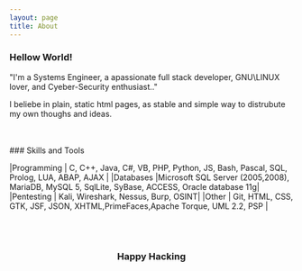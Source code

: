 ```yaml
---
layout: page
title: About
---
```


### Hellow World!

"I'm a Systems Engineer, a apassionate full stack developer, GNU\\LINUX lover, and Cyeber-Security enthusiast.."

I beliebe in plain, static html pages, as stable and simple way to distrubute my own thoughs and ideas.  
  
  
</br>
</br>
### Skills and Tools

|Programming 	| C, C++, Java, C#, VB, PHP, Python, JS, Bash, Pascal, SQL, Prolog, LUA, ABAP, AJAX	|
|Databases    |Microsoft SQL Server (2005,2008), MariaDB, MySQL 5, SqlLite, SyBase, ACCESS, Oracle database 11g| 
|Pentesting 	| Kali, Wireshark, Nessus, Burp, OSINT|
|Other 		| Git, HTML, CSS, GTK, JSF, JSON, XHTML,PrimeFaces,Apache Torque, UML 2.2, PSP 	|



<div align="center">
  <script align="center" src="https://www.hackthebox.eu/badge/450688"></script>
</div>  
  
  
</br>  
</br>
<h3 id="Happy Hacking" align="center">  Happy Hacking </h3>







